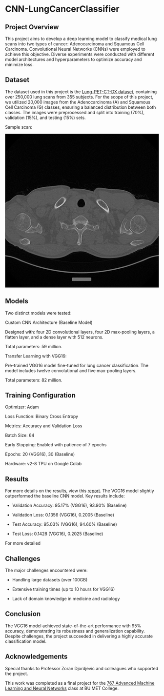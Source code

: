# CNN-LungCancerClassifier

## Project Overview

This project aims to develop a deep learning model to classify medical lung scans into two types of cancer: Adenocarcinoma and Squamous Cell Carcinoma. Convolutional Neural Networks (CNNs) were employed to achieve this objective. Diverse experiments were conducted with different model architectures and hyperparameters to optimize accuracy and minimize loss.

## Dataset

The dataset used in this project is the [Lung-PET-CT-DX dataset](https://www.cancerimagingarchive.net/collection/lung-pet-ct-dx/), containing over 250,000 lung scans from 355 subjects. For the scope of this project, we utilized 20,000 images from the Adenocarcinoma (A) and Squamous Cell Carcinoma (G) classes, ensuring a balanced distribution between both classes. The images were preprocessed and split into training (70%), validation (15%), and testing (15%) sets.

Sample scan:

![Sample Image](sample.png)

## Models

Two distinct models were tested:

Custom CNN Architecture (Baseline Model) 

Designed with: four 2D convolutional layers, four 2D max-pooling layers, a flatten layer, and a dense layer with 512 neurons. 

Total parameters: 59 million.

Transfer Learning with VGG16:

Pre-trained VGG16 model fine-tuned for lung cancer classification. The model includes twelve convolutional and five max-pooling layers. 

Total parameters: 82 million.

## Training Configuration

Optimizer: Adam

Loss Function: Binary Cross Entropy

Metrics: Accuracy and Validation Loss

Batch Size: 64

Early Stopping: Enabled with patience of 7 epochs

Epochs: 20 (VGG16), 30 (Baseline)

Hardware: v2-8 TPU on Google Colab

## Results

For more details on the results, view this [report](report.pdf).
The VGG16 model slightly outperformed the baseline CNN model. Key results include:
- Validation Accuracy: 95.17% (VGG16), 93.90% (Baseline)

- Validation Loss: 0.1356 (VGG16), 0.2005 (Baseline)

- Test Accuracy: 95.03% (VGG16), 94.60% (Baseline)

- Test Loss: 0.1428 (VGG16), 0.2025 (Baseline)

For more detailed 

## Challenges

The major challenges encountered were:

- Handling large datasets (over 100GB)

- Extensive training times (up to 10 hours for VGG16)

- Lack of domain knowledge in medicine and radiology

## Conclusion

The VGG16 model achieved state-of-the-art performance with 95% accuracy, demonstrating its robustness and generalization capability. Despite challenges, the project succeeded in delivering a highly accurate classification model.

## Acknowledgements

Special thanks to Professor Zoran Djordjevic and colleagues who supported the project.

This work was completed as a final project for the [767 Advanced Machine Learning and Neural Networks](https://www.bu.edu/csmet/academic-programs/courses/cs767/) class at BU MET College.


